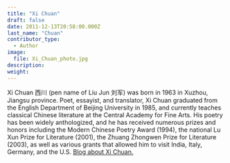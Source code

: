 ```yaml
---
title: "Xi Chuan"
draft: false
date: 2011-12-13T20:58:00.000Z
last_name: "Chuan"
contributor_type:
  - Author
image:
  file: Xi_Chuan_photo.jpg
description:
weight:
---
```


Xi Chuan 西川 (pen name of Liu Jun 刘军) was born in 1963 in Xuzhou, Jiangsu province. Poet, essayist, and translator, Xi Chuan graduated from the English Department of Beijing University in 1985, and currently teaches classical Chinese literature at the Central Academy for Fine Arts. His poetry has been widely anthologized, and he has received numerous prizes and honors including the Modern Chinese Poetry Award (1994), the national Lu Xun Prize for Literature (2001), the Zhuang Zhongwen Prize for Literature (2003), as well as various grants that allowed him to visit India, Italy, Germany, and the U.S. [Blog about Xi Chuan.](http://xichuanpoetry.com/)

